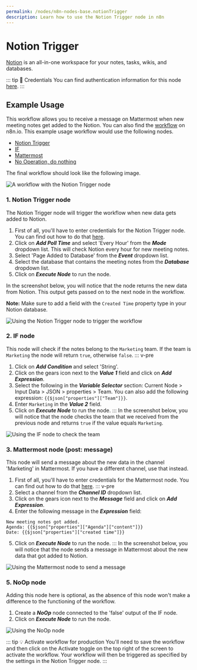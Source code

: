 ```yaml
---
permalink: /nodes/n8n-nodes-base.notionTrigger
description: Learn how to use the Notion Trigger node in n8n
---
```


# Notion Trigger

[Notion](https://notion.so) is an all-in-one workspace for your notes, tasks, wikis, and databases.

::: tip 🔑 Credentials
You can find authentication information for this node [here](../../../credentials/Notion/README.md).
:::

## Example Usage

This workflow allows you to receive a message on Mattermost when new meeting notes get added to the Notion. You can also find the [workflow](https://n8n.io/workflows/1089) on n8n.io. This example usage workflow would use the following nodes.
- [Notion Trigger]()
- [IF](../../core-nodes/IF/README.md)
- [Mattermost](../../nodes/Mattermost/README.md)
- [No Operation, do nothing](../../core-nodes/NoOperationDoNothing/README.md)

The final workflow should look like the following image.

![A workflow with the Notion Trigger node](./workflow.png)

### 1. Notion Trigger node

The Notion Trigger node will trigger the workflow when new data gets added to Notion.

1. First of all, you'll have to enter credentials for the Notion Trigger node. You can find out how to do that [here](../../../credentials/Notion/README.md).
2. Click on ***Add Poll Time*** and select 'Every Hour' from the ***Mode*** dropdown list. This will check Notion every hour for new meeting notes.
3. Select 'Page Added to Database' from the ***Event*** dropdown list.
4. Select the database that contains the meeting notes from the ***Database*** dropdown list.
5. Click on ***Execute Node*** to run the node.

In the screenshot below, you will notice that the node returns the new data from Notion. This output gets passed on to the next node in the workflow.

**Note:** Make sure to add a field with the `Created Time` property type in your Notion database.

![Using the Notion Trigger node to trigger the workflow](./NotionTrigger_node.png)

### 2. IF node

This node will check if the notes belong to the `Marketing` team. If the team is `Marketing` the node will return `true`, otherwise `false`.
::: v-pre
1. Click on ***Add Condition*** and select 'String'.
2. Click on the gears icon next to the ***Value 1*** field and click on ***Add Expression***.
3. Select the following in the ***Variable Selector*** section: Current Node > Input Data > JSON > properties > Team. You can also add the following expression: `{{$json["properties"]["Team"]}}`.
4. Enter `Marketing` in the ***Value 2*** field.
5. Click on ***Execute Node*** to run the node.
:::
In the screenshot below, you will notice that the node checks the team that we received from the previous node and returns `true` if the value equals `Marketing`.

![Using the IF node to check the team](./IF_node.png)

### 3. Mattermost node (post: message)

This node will send a message about the new data in the channel 'Marketing' in Mattermost. If you have a different channel, use that instead.

1. First of all, you'll have to enter credentials for the Mattermost node. You can find out how to do that [here](../../../credentials/Mattermost/README.md).
::: v-pre
2. Select a channel from the ***Channel ID*** dropdown list.
3. Click on the gears icon next to the ***Message*** field and click on ***Add Expression***.
4. Enter the following message in the ***Expression*** field:
```
New meeting notes got added.
Agenda: {{$json["properties"]["Agenda"]["content"]}}
Date: {{$json["properties"]["created time"]}}
```
5. Click on ***Execute Node*** to run the node.
:::
In the screenshot below, you will notice that the node sends a message in Mattermost about the new data that got added to Notion.

![Using the Mattermost node to send a message](./Mattermost_node.png)

### 5. NoOp node

Adding this node here is optional, as the absence of this node won't make a difference to the functioning of the workflow.

1. Create a ***NoOp*** node connected to the 'false' output of the IF node.
2. Click on ***Execute Node*** to run the node.

![Using the NoOp node](./NoOp_node.png)

::: tip 💡 Activate workflow for production
You'll need to save the workflow and then click on the Activate toggle on the top right of the screen to activate the workflow. Your workflow will then be triggered as specified by the settings in the Notion Trigger node.
:::
